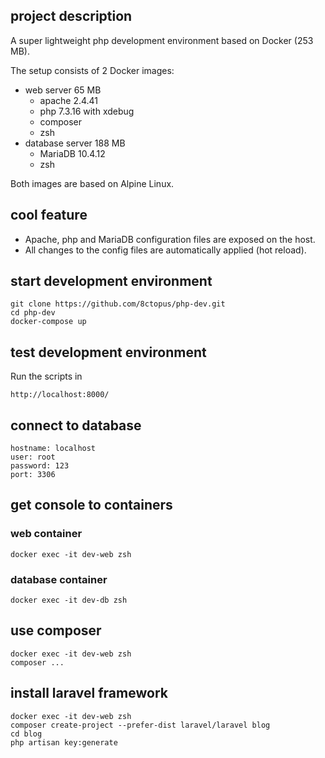 ## project description

A super lightweight php development environment based on Docker (253 MB).

The setup consists of 2 Docker images:

- web server 65 MB
    - apache 2.4.41
    - php 7.3.16 with xdebug
    - composer
    - zsh
- database server 188 MB
    - MariaDB 10.4.12
    - zsh

Both images are based on Alpine Linux.

## cool feature

- Apache, php and MariaDB configuration files are exposed on the host.
- All changes to the config files are automatically applied (hot reload).

## start development environment

    git clone https://github.com/8ctopus/php-dev.git
    cd php-dev
    docker-compose up

## test development environment

Run the scripts in

    http://localhost:8000/

## connect to database

    hostname: localhost
    user: root
    password: 123
    port: 3306

## get console to containers

### web container
    docker exec -it dev-web zsh

### database container
    docker exec -it dev-db zsh

## use composer
    docker exec -it dev-web zsh
    composer ...

## install laravel framework
    docker exec -it dev-web zsh
    composer create-project --prefer-dist laravel/laravel blog
    cd blog
    php artisan key:generate
